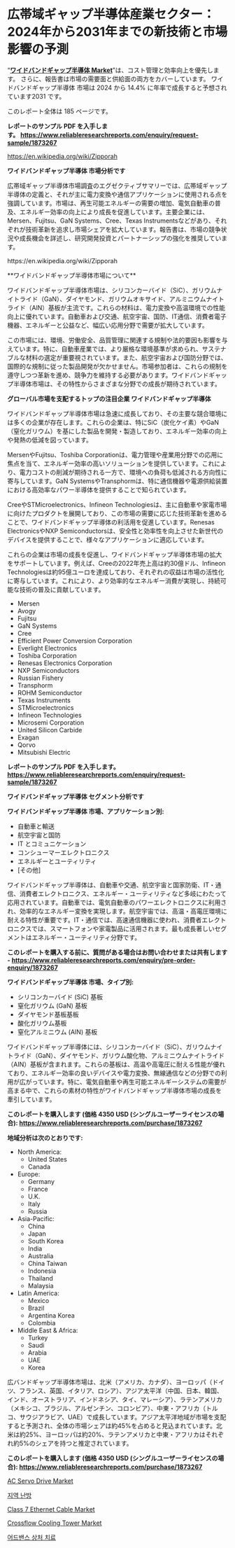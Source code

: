 <p><h1>広帯域ギャップ半導体産業セクター：2024年から2031年までの新技術と市場影響の予測</h1></p><p>&ldquo;<strong><a href="https://www.reliableresearchreports.com/wide-bandgap-semiconductor-r1873267">ワイドバンドギャップ半導体 Market</a></strong>&rdquo;は、コスト管理と効率向上を優先します。 さらに、報告書は市場の需要面と供給面の両方をカバーしています。 ワイドバンドギャップ半導体 市場は 2024 から 14.4% に年率で成長すると予想されています2031 です。</p>
<p>このレポート全体は 185 ページです。</p>
<p><strong>レポートのサンプル PDF を入手します。&nbsp;<a href="https://www.reliableresearchreports.com/enquiry/request-sample/1873267">https://www.reliableresearchreports.com/enquiry/request-sample/1873267</a></strong></p>
<p><a href="https://en.wikipedia.org/wiki/Zipporah">https://en.wikipedia.org/wiki/Zipporah</a></p>
<p><strong>ワイドバンドギャップ半導体 市場分析です</strong></p>
<p><p>広帯域ギャップ半導体市場調査のエグゼクティブサマリーでは、広帯域ギャップ半導体の定義と、それが主に電力変換や通信アプリケーションに使用される点を強調しています。市場は、再生可能エネルギーの需要の増加、電気自動車の普及、エネルギー効率の向上により成長を促進しています。主要企業には、Mersen、Fujitsu、GaN Systems、Cree、Texas Instrumentsなどがあり、それぞれが技術革新を追求し市場シェアを拡大しています。報告書は、市場の競争状況や成長機会を詳述し、研究開発投資とパートナーシップの強化を推奨しています。</p></p>
<p>https://en.wikipedia.org/wiki/Zipporah</p>
<p><p>**ワイドバンドギャップ半導体市場について**</p><p>ワイドバンドギャップ半導体市場は、シリコンカーバイド（SiC）、ガリウムナイトライド（GaN）、ダイヤモンド、ガリウムオキサイド、アルミニウムナイトライド（AlN）基板が主流です。これらの材料は、電力変換や高温環境での性能向上に優れています。自動車および交通、航空宇宙、国防、IT通信、消費者電子機器、エネルギーと公益など、幅広い応用分野で需要が拡大しています。</p><p>この市場には、環境、労働安全、品質管理に関連する規制や法的要因も影響を与えています。特に、自動車産業では、より厳格な環境基準が求められ、サステナブルな材料の選定が重要視されています。また、航空宇宙および国防分野では、国際的な規制に従った製品開発が欠かせません。市場参加者は、これらの規制を遵守しつつ革新を進め、競争力を維持する必要があります。ワイドバンドギャップ半導体市場は、その特性からさまざまな分野での成長が期待されています。</p></p>
<p><strong>グローバル市場を支配するトップの注目企業 ワイドバンドギャップ半導体</strong></p>
<p><p>ワイドバンドギャップ半導体市場は急速に成長しており、その主要な競合環境には多くの企業が存在します。これらの企業は、特にSiC（炭化ケイ素）やGaN（窒化ガリウム）を基にした製品を開発・製造しており、エネルギー効率の向上や発熱の低減を図っています。</p><p>MersenやFujitsu、Toshiba Corporationは、電力管理や産業用分野での応用に焦点を当て、エネルギー効率の高いソリューションを提供しています。これにより、電力コストの削減が期待される一方で、環境への負荷も低減される方向性に寄与しています。GaN SystemsやTransphormは、特に通信機器や電源供給装置における高効率なパワー半導体を提供することで知られています。</p><p>CreeやSTMicroelectronics、Infineon Technologiesは、主に自動車や家電市場に向けたプロダクトを展開しており、この市場の需要に応じた技術革新を進めることで、ワイドバンドギャップ半導体の利活用を促進しています。Renesas ElectronicsやNXP Semiconductorsは、安全性と効率性を向上させた新世代のデバイスを提供することで、様々なアプリケーションに適応しています。</p><p>これらの企業は市場の成長を促進し、ワイドバンドギャップ半導体市場の拡大をサポートしています。例えば、Creeの2022年売上高は約30億ドル、Infineon Technologiesは約95億ユーロを達成しており、それぞれの収益は市場の活性化に寄与しています。これにより、より効率的なエネルギー消費が実現し、持続可能な技術の普及に貢献しています。</p></p>
<p><ul><li>Mersen</li><li>Avogy</li><li>Fujitsu</li><li>GaN Systems</li><li>Cree</li><li>Efficient Power Conversion Corporation</li><li>Everlight Electronics</li><li>Toshiba Corporation</li><li>Renesas Electronics Corporation</li><li>NXP Semiconductors</li><li>Russian Fishery</li><li>Transphorm</li><li>ROHM Semiconductor</li><li>Texas Instruments</li><li>STMicroelectronics</li><li>Infineon Technologies</li><li>Microsemi Corporation</li><li>United Silicon Carbide</li><li>Exagan</li><li>Qorvo</li><li>Mitsubishi Electric</li></ul></p>
<p><strong>レポートのサンプル PDF を入手します。 <a href="https://www.reliableresearchreports.com/enquiry/request-sample/1873267">https://www.reliableresearchreports.com/enquiry/request-sample/1873267</a></strong></p>
<p><strong>ワイドバンドギャップ半導体 セグメント分析です</strong></p>
<p><strong>ワイドバンドギャップ半導体 市場、アプリケーション別:</strong></p>
<p><ul><li>自動車と輸送</li><li>航空宇宙と国防</li><li>IT とコミュニケーション</li><li>コンシューマーエレクトロニクス</li><li>エネルギーとユーティリティ</li><li>[その他]</li></ul></p>
<p><p>ワイドバンドギャップ半導体は、自動車や交通、航空宇宙と国家防衛、IT・通信、消費者エレクトロニクス、エネルギー・ユーティリティなど多岐にわたって応用されています。自動車では、電気自動車のパワーエレクトロニクスに利用され、効率的なエネルギー変換を実現します。航空宇宙では、高温・高電圧環境に耐える特性が重要です。IT・通信では、高速通信機器に使われ、消費者エレクトロニクスでは、スマートフォンや家電製品に活用されます。最も成長著しいセグメントはエネルギー・ユーティリティ分野です。</p></p>
<p><strong>このレポートを購入する前に、質問がある場合はお問い合わせまたは共有します - <a href="https://www.reliableresearchreports.com/enquiry/pre-order-enquiry/1873267">https://www.reliableresearchreports.com/enquiry/pre-order-enquiry/1873267</a></strong></p>
<p><strong>ワイドバンドギャップ半導体 市場、タイプ別:</strong></p>
<p><ul><li>シリコンカーバイド (SiC) 基板</li><li>窒化ガリウム (GaN) 基板</li><li>ダイヤモンド基板基板</li><li>酸化ガリウム基板</li><li>窒化アルミニウム (AIN) 基板</li></ul></p>
<p><p>ワイドバンドギャップ半導体には、シリコンカーバイド（SiC）、ガリウムナイトライド（GaN）、ダイヤモンド、ガリウム酸化物、アルミニウムナイトライド（AIN）基板が含まれます。これらの基板は、高温や高電圧に耐える性能が優れており、エネルギー効率の良いデバイスや電力変換、無線通信などの分野での利用が広がっています。特に、電気自動車や再生可能エネルギーシステムの需要が高まる中で、これらの素材の特性がワイドバンドギャップ半導体市場の成長を牽引しています。</p></p>
<p><strong>このレポートを購入します (価格 4350 USD (シングルユーザーライセンスの場合): <a href="https://www.reliableresearchreports.com/purchase/1873267">https://www.reliableresearchreports.com/purchase/1873267</a></strong></p>
<p><strong>地域分析は次のとおりです:</strong></p>
<p><ul>
    <li>
        North America:
        <ul>
            <li>United States</li>
            <li>Canada</li>
        </ul>
    </li>
    <li>
        Europe:
        <ul>
            <li>Germany</li>
            <li>France</li>
            <li>U.K.</li>
            <li>Italy</li>
            <li>Russia</li>
        </ul>
    </li>
    <li>
        Asia-Pacific:
        <ul>
            <li>China</li>
            <li>Japan</li>
            <li>South Korea</li>
            <li>India</li>
            <li>Australia</li>
            <li>China Taiwan</li>
            <li>Indonesia</li>
            <li>Thailand</li>
            <li>Malaysia</li>
        </ul>
    </li>
    <li>
        Latin America:
        <ul>
            <li>Mexico</li>
            <li>Brazil</li>
            <li>Argentina Korea</li>
            <li>Colombia</li>
        </ul>
    </li>
    <li>
        Middle East & Africa:
        <ul>
            <li>Turkey</li>
            <li>Saudi</li>
            <li>Arabia</li>
            <li>UAE</li>
            <li>Korea</li>
        </ul>
    </li>
    </ul></p>
<p><p>広バンドギャップ半導体市場は、北米（アメリカ、カナダ）、ヨーロッパ（ドイツ、フランス、英国、イタリア、ロシア）、アジア太平洋（中国、日本、韓国、インド、オーストラリア、インドネシア、タイ、マレーシア）、ラテンアメリカ（メキシコ、ブラジル、アルゼンチン、コロンビア）、中東・アフリカ（トルコ、サウジアラビア、UAE）で成長しています。アジア太平洋地域が市場を支配すると予測され、全体の市場シェアは約45%を占めると見込まれています。北米は約25%、ヨーロッパは約20%、ラテンアメリカと中東・アフリカはそれぞれ約5%のシェアを持つと推定されています。</p></p>
<p><strong>このレポートを購入します (価格 4350 USD (シングルユーザーライセンスの場合): <a href="https://www.reliableresearchreports.com/purchase/1873267">https://www.reliableresearchreports.com/purchase/1873267</a></strong></p>
<p><p><a href="https://github.com/SanjidaMahmud81/Market-Research-Report-List-1/blob/main/ac-servo-drive-market.md">AC Servo Drive Market</a></p><p><a href="https://medium.com/@staceyhilll73/%EC%A7%80%EC%97%AD-%EB%82%9C%EB%B0%A9-%EC%8B%9C%EC%9E%A5-%EC%A0%84%EB%A7%9D-2024%EB%85%84%EB%B6%80%ED%84%B0-2031%EB%85%84%EA%B9%8C%EC%A7%80%EC%9D%98-%EA%B8%80%EB%A1%9C%EB%B2%8C-%EC%8B%9C%EC%9E%A5-%EB%8F%99%ED%96%A5-%EB%B0%8F-%EB%B6%84%EC%84%9D-119%ED%8E%98%EC%9D%B4%EC%A7%80-%EB%B6%84%EB%9F%89-858345cda437?postPublishedType=initial">지역 난방</a></p><p><a href="https://medium.com/@rosslarkin1962/evaluating-global-class-7-ethernet-cable-market-trends-and-growth-opportunities-by-region-type-e5ffe8b1f5cb">Class 7 Ethernet Cable Market</a></p><p><a href="https://www.linkedin.com/pulse/crossflow-cooling-tower-market-global-regional-analysis-focus-izbtf?trackingId=YVKn%2FG9IQ5acAC5ImQI2cQ%3D%3D">Crossflow Cooling Tower Market</a></p><p><a href="https://medium.com/@staceyhilll73/%EA%B3%A0%EA%B8%89-%EC%83%81%EC%B2%98-%EC%B9%98%EB%A3%8C-%EC%8B%9C%EC%9E%A5-%EC%82%B0%EC%97%85-%ED%99%98%EA%B2%BD-%EC%84%B1%EC%9E%A5-%EA%B2%BD%EB%A1%9C-%EB%B0%8F-%EA%B8%80%EB%A1%9C%EB%B2%8C-%EC%8B%9C%EC%9E%A5-f8064c0ff8a4?postPublishedType=initial">어드밴스 상처 치료</a></p></p>